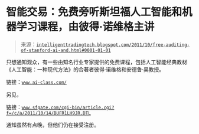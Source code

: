 <!--yml

分类：未分类

日期：2024-05-18 04:44:29

-->

# 智能交易：免费旁听斯坦福人工智能和机器学习课程，由彼得·诺维格主讲

> 来源：[`intelligenttradingtech.blogspot.com/2011/10/free-auditing-of-stanford-ai-and.html#0001-01-01`](http://intelligenttradingtech.blogspot.com/2011/10/free-auditing-of-stanford-ai-and.html#0001-01-01)

只想通知观众，有一些由知名行业专家提供的免费课程，包括人工智能经典教材《人工智能：一种现代方法》的合著者彼得·诺维格和安德鲁·吴教授。

链接：[`www.ai-class.com/`](http://www.ai-class.com/)

另见，

链接：[`www.sfgate.com/cgi-bin/article.cgi?f=/c/a/2011/10/14/BUFR1LH9JR.DTL`](http://www.sfgate.com/cgi-bin/article.cgi?f=/c/a/2011/10/14/BUFR1LH9JR.DTL)

通知虽然有点晚，但他们仍在接受注册。
